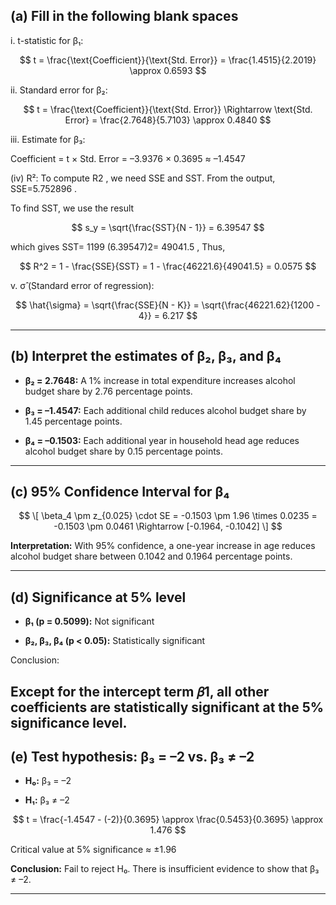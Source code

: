 ## (a)  Fill in the following blank spaces  

i. t-statistic for β₁: 

$$
t = \frac{\text{Coefficient}}{\text{Std. Error}} = \frac{1.4515}{2.2019} \approx 0.6593
$$

ii. Standard error for β₂: 

$$
t = \frac{\text{Coefficient}}{\text{Std. Error}} \Rightarrow \text{Std. Error} = \frac{2.7648}{5.7103} \approx 0.4840
$$

iii. Estimate for β₃: 

 Coefficient = t × Std. Error = –3.9376 × 0.3695 ≈ –1.4547  
 
(iv) R²: To compute  R2 , we need SSE and SST. From the output,  SSE=5.752896  . 

To find  SST, we use the result

$$
s_y = \sqrt{\frac{SST}{N - 1}} = 6.39547
$$

which gives  SST= 1199 (6.39547)2= 49041.5   , Thus,

$$
R^2 = 1 - \frac{SSE}{SST} = 1 - \frac{46221.6}{49041.5} = 0.0575
$$

    
v. σ̂ (Standard error of regression): 

$$
\hat{\sigma} = \sqrt{\frac{SSE}{N - K}} = \sqrt{\frac{46221.62}{1200 - 4}} = 6.217
$$

---

## (b) Interpret the estimates of β₂, β₃, and β₄

- **β₂ = 2.7648:** A 1% increase in total expenditure increases alcohol budget share by 2.76 percentage points.
  
- **β₃ = –1.4547:** Each additional child reduces alcohol budget share by 1.45 percentage points.
  
- **β₄ = –0.1503:** Each additional year in household head age reduces alcohol budget share by 0.15 percentage points.

---

## (c) 95% Confidence Interval for β₄

$$
\[
\beta_4 \pm z_{0.025} \cdot SE = -0.1503 \pm 1.96 \times 0.0235 = -0.1503 \pm 0.0461 \Rightarrow [-0.1964, -0.1042]
\]
$$

**Interpretation:** With 95% confidence, a one-year increase in age reduces alcohol budget share between 0.1042 and 0.1964 percentage points.

---

## (d) Significance at 5% level

- **β₁ (p = 0.5099):** Not significant
 
- **β₂, β₃, β₄ (p < 0.05):** Statistically significant

Conclusion:

Except for the intercept term 𝛽1, all other coefficients are statistically significant at the 5% significance level.
---

## (e) Test hypothesis: β₃ = –2 vs. β₃ ≠ –2

- **H₀:** β₃ = –2
  
- **H₁:** β₃ ≠ –2

$$
t = \frac{-1.4547 - (-2)}{0.3695} \approx \frac{0.5453}{0.3695} \approx 1.476
$$

Critical value at 5% significance ≈ ±1.96

**Conclusion:** Fail to reject H₀. There is insufficient evidence to show that β₃ ≠ –2.


---


